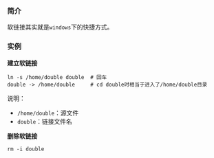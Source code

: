 ### 简介

软链接其实就是`windows`下的快捷方式。

### 实例

**建立软链接**

    ln -s /home/double double  # 回车
    double -> /home/double     # cd double时相当于进入了/home/double目录

说明：

* `/home/double`：源文件
* `double`：链接文件名

**删除软链接**

    rm -i double


